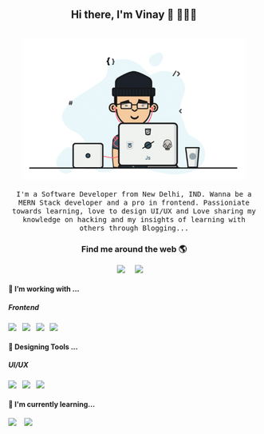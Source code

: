 <h2 align='center'> Hi there, I'm Vinay 👋 🧑🏻‍💻 </h2>


<p align="center">
  <br><img src="https://github.com/Vranjan7077/Vranjan7077/blob/master/developer.gif?raw=true" width="450px"><br><br>
  <samp> I'm a Software Developer from New Delhi, IND. Wanna be a MERN Stack developer and a pro in frontend. Passioniate towards learning, love to design UI/UX and Love sharing my knowledge on hacking and my insights of learning with others through Blogging...
  </samp>
  <br>
</p>



<h3  align='center'>Find me around the web 🌎 </h3>
<p align='center'>
  <a href="https://www.linkedin.com/in/vinay-rs/"><img src="https://img.shields.io/badge/linkedin-%230077B5.svg?&style=for-the-badge&logo=linkedin&logoColor=white" /></a>&nbsp;&nbsp;&nbsp;&nbsp;
  <a href="mailto:ranvinay123@gmail.com"><img src="https://img.shields.io/badge/gmail-%23D14836.svg?&style=for-the-badge&logo=gmail&logoColor=white" /></a>&nbsp;&nbsp;&nbsp;&nbsp;
</p>





<h4> 🔭 I’m working with ...</h4>
<h5>Frontend</h5>
<p >
  <img src="https://img.shields.io/badge/html5%20-%23e34f26.svg?&style=for-the-badge&logo=html5&logoColor=white" />&nbsp;&nbsp;
  <img src="https://img.shields.io/badge/css3%20-%231572B6.svg?&style=for-the-badge&logo=css3&logoColor=white" />&nbsp;&nbsp;
  <img src="https://img.shields.io/badge/javascript%20-%23F7DF1E.svg?&style=for-the-badge&logo=javascript&logoColor=white" />&nbsp;&nbsp;
  <img  src="https://img.shields.io/badge/android_studio%20-%4285F4.svg?&style=for-the-badge&logo=android-studio&logoColor=white" />&nbsp;&nbsp;&nbsp;
</p>





<h4> 🔭 Designing Tools ...</h4>
<h5> UI/UX </h5>
<p>
  <img src="https://img.shields.io/badge/figma%20-%231572B6.svg?&style=for-the-badge&logo=figma&logoColor=white" />&nbsp;&nbsp;
  <img src="https://img.shields.io/badge/sketch%20-%6f42c1.svg?&style=for-the-badge&logo=sketch&logoColor=white" />&nbsp;&nbsp;
  <img src="https://img.shields.io/badge/adobexd%20-%23e34f26.svg?&style=for-the-badge&logo=adobe-xd&logoColor=white" />&nbsp;&nbsp;

</p>






<h4> 🌱    I'm currently learning...</h4>
<p>
  <img  src="https://img.shields.io/badge/react%20-%2361DAFB.svg?&style=for-the-badge&logo=react&logoColor=white" />&nbsp;&nbsp;&nbsp;
  <img  src="https://img.shields.io/badge/node.js%20-%23339933.svg?&style=for-the-badge&logo=node.js&logoColor=white" />&nbsp;&nbsp;&nbsp;
</p>





<!--
**Vranjan7077/Vranjan7077** is a ✨ _special_ ✨ repository because its `README.md` (this file) appears on your GitHub profile.

Here are some ideas to get you started:

- 🔭 I’m currently working on ...
- 🌱 I’m currently learning ...
- 👯 I’m looking to collaborate on ...
- 🤔 I’m looking for help with ...
- 💬 Ask me about ...
- 📫 How to reach me: ...
- 😄 Pronouns: ...
- ⚡ Fun fact: ...
-->
